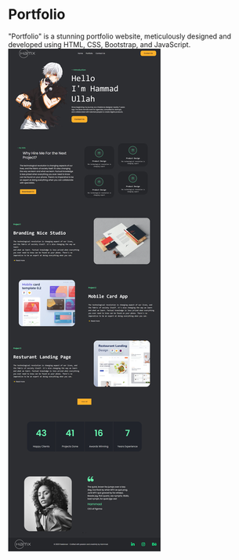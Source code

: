 # Portfolio
"Portfolio" is a stunning portfolio website, meticulously designed and developed using HTML, CSS, Bootstrap, and JavaScript. 
![website screenshot](/web-img.png)
